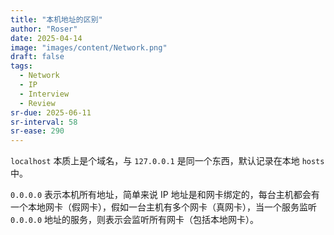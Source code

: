 ```yaml
---
title: "本机地址的区别"
author: "Roser"
date: 2025-04-14
image: "images/content/Network.png"
draft: false
tags:
  - Network
  - IP
  - Interview
  - Review
sr-due: 2025-06-11
sr-interval: 58
sr-ease: 290
---
```

`localhost` 本质上是个域名，与 `127.0.0.1` 是同一个东西，默认记录在本地 `hosts` 中。

`0.0.0.0` 表示本机所有地址，简单来说 IP 地址是和网卡绑定的，每台主机都会有一个本地网卡（假网卡），假如一台主机有多个网卡（真网卡），当一个服务监听 `0.0.0.0` 地址的服务，则表示会监听所有网卡（包括本地网卡）。